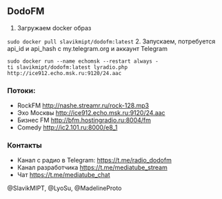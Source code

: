 ## DodoFM
1. Загружаем docker образ

`sudo docker pull slavikmipt/dodofm:latest`
2. Запускаем, потребуется api_id и api_hash с my.telegram.org и аккаунт Telegram

`sudo docker run --name echomsk --restart always -ti slavikmipt/dodofm:latest lyradio.php http://ice912.echo.msk.ru:9120/24.aac`
### Потоки:
- RockFM http://nashe.streamr.ru/rock-128.mp3
- Эхо Москвы http://ice912.echo.msk.ru:9120/24.aac
- Бизнес FM http://bfm.hostingradio.ru:8004/fm
- Comedy http://ic2.101.ru:8000/e8_1
### Контакты
- Канал с радио в Telegram: https://t.me/radio_dodofm
- Канал разработчика https://t.me/mediatube_stream
- Чат https://t.me/mediatube_chat

@SlavikMIPT, @LyoSu, @MadelineProto
